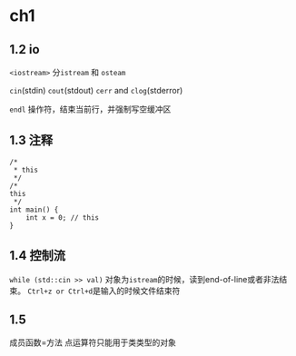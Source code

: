 # ch1

## 1.2 io

`<iostream>` 分`istream` 和 `osteam`

`cin`(stdin) `cout`(stdout) `cerr` and `clog`(stderror)

`endl` 操作符，结束当前行，并强制写空缓冲区
## 1.3 注释
```
/*
 * this
 */
/* 
this
 */
int main() {
    int x = 0; // this
}
```
## 1.4 控制流
`while (std::cin >> val)`
对象为`istream`的时候，读到end-of-line或者非法结束。
`Ctrl+z or Ctrl+d`是输入的时候文件结束符

## 1.5
成员函数=方法
点运算符只能用于类类型的对象